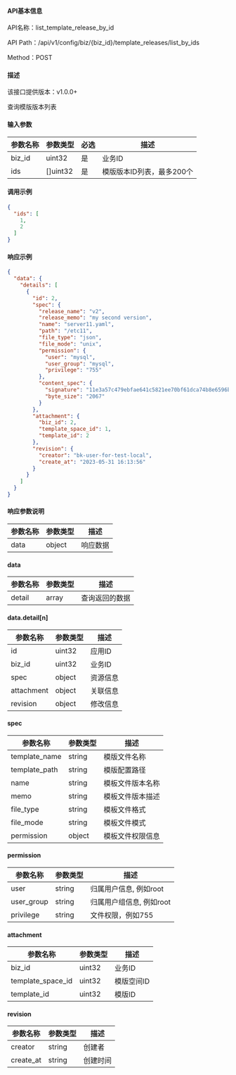 #### API基本信息

API名称：list_template_release_by_id

API Path：/api/v1/config/biz/{biz_id}/template_releases/list_by_ids

Method：POST

#### 描述

该接口提供版本：v1.0.0+

查询模版版本列表

#### 输入参数

| 参数名称 | 参数类型 | 必选 | 描述                      |
| -------- | -------- | ---- | ------------------------- |
| biz_id   | uint32   | 是   | 业务ID                    |
| ids      | []uint32 | 是   | 模版版本ID列表，最多200个 |

#### 调用示例

```json
{
  "ids": [
    1,
    2
  ]
}
```

#### 响应示例

```json
{
  "data": {
    "details": [
      {
        "id": 2,
        "spec": {
          "release_name": "v2",
          "release_memo": "my second version",
          "name": "server11.yaml",
          "path": "/etc11",
          "file_type": "json",
          "file_mode": "unix",
          "permission": {
            "user": "mysql",
            "user_group": "mysql",
            "privilege": "755"
          },
          "content_spec": {
            "signature": "11e3a57c479ebfae641c5821ee70bf61dca74b8e6596b78950526c397a3b1234",
            "byte_size": "2067"
          }
        },
        "attachment": {
          "biz_id": 2,
          "template_space_id": 1,
          "template_id": 2
        },
        "revision": {
          "creator": "bk-user-for-test-local",
          "create_at": "2023-05-31 16:13:56"
        }
      }
    ]
  }
}
```

#### 响应参数说明

| 参数名称 | 参数类型 | 描述     |
| -------- | -------- | -------- |
| data     | object   | 响应数据 |

#### data

| 参数名称 | 参数类型 | 描述           |
| -------- | -------- | -------------- |
| detail   | array    | 查询返回的数据 |

#### data.detail[n]

| 参数名称   | 参数类型 | 描述     |
| ---------- | -------- | -------- |
| id         | uint32   | 应用ID   |
| biz_id     | uint32   | 业务ID   |
| spec       | object   | 资源信息 |
| attachment | object   | 关联信息 |
| revision   | object   | 修改信息 |

#### spec

| 参数名称      | 参数类型 | 描述             |
| ------------- | -------- | ---------------- |
| template_name | string   | 模版文件名称     |
| template_path | string   | 模版配置路径     |
| name          | string   | 模板文件版本名称 |
| memo          | string   | 模板文件版本描述 |
| file_type     | string   | 模板文件格式     |
| file_mode     | string   | 模板文件模式     |
| permission    | object   | 模板文件权限信息 |

#### permission

| 参数名称   | 参数类型 | 描述                     |
| ---------- | -------- | ------------------------ |
| user       | string   | 归属用户信息, 例如root   |
| user_group | string   | 归属用户组信息, 例如root |
| privilege  | string   | 文件权限，例如755        |

#### attachment

| 参数名称          | 参数类型 | 描述       |
| ----------------- | -------- | ---------- |
| biz_id            | uint32   | 业务ID     |
| template_space_id | uint32   | 模版空间ID |
| template_id       | uint32   | 模版ID     |

#### revision

| 参数名称  | 参数类型 | 描述     |
| --------- | -------- | -------- |
| creator   | string   | 创建者   |
| create_at | string   | 创建时间 |

